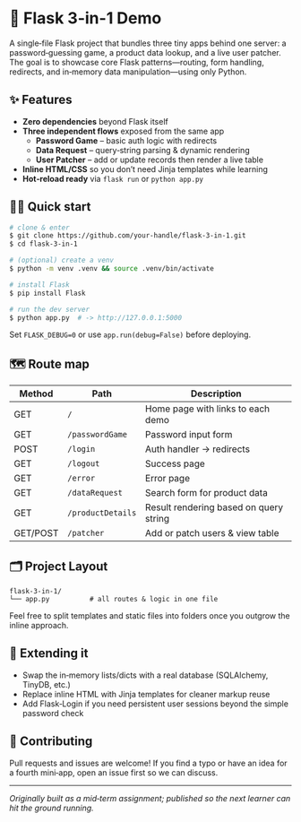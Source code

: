 # 🐍 Flask 3-in-1 Demo

A single‑file Flask project that bundles three tiny apps behind one server: a password‑guessing game, a product data lookup, and a live user patcher. The goal is to showcase core Flask patterns—routing, form handling, redirects, and in‑memory data manipulation—using only Python.

## ✨ Features

- **Zero dependencies** beyond Flask itself
- **Three independent flows** exposed from the same app
  - **Password Game** – basic auth logic with redirects
  - **Data Request** – query‑string parsing & dynamic rendering
  - **User Patcher** – add or update records then render a live table
- **Inline HTML/CSS** so you don’t need Jinja templates while learning
- **Hot‑reload ready** via `flask run` or `python app.py`

## 🏃‍♂️ Quick start

```bash
# clone & enter
$ git clone https://github.com/your‑handle/flask‑3‑in‑1.git
$ cd flask‑3‑in‑1

# (optional) create a venv
$ python -m venv .venv && source .venv/bin/activate

# install Flask
$ pip install Flask

# run the dev server
$ python app.py  # -> http://127.0.0.1:5000
```

Set `FLASK_DEBUG=0` or use `app.run(debug=False)` before deploying.

## 🗺️ Route map

| Method | Path | Description |
|--------|------|-------------|
| GET | `/` | Home page with links to each demo |
| GET | `/passwordGame` | Password input form |
| POST | `/login` | Auth handler → redirects |
| GET | `/logout` | Success page |
| GET | `/error` | Error page |
| GET | `/dataRequest` | Search form for product data |
| GET | `/productDetails` | Result rendering based on query string |
| GET/POST | `/patcher` | Add or patch users & view table |

## 🗂 Project Layout

```
flask‑3‑in‑1/
└── app.py          # all routes & logic in one file
```

Feel free to split templates and static files into folders once you outgrow the inline approach.

## 🚀 Extending it

- Swap the in‑memory lists/dicts with a real database (SQLAlchemy, TinyDB, etc.)
- Replace inline HTML with Jinja templates for cleaner markup reuse
- Add Flask‑Login if you need persistent user sessions beyond the simple password check

## 🙌 Contributing

Pull requests and issues are welcome! If you find a typo or have an idea for a fourth mini‑app, open an issue first so we can discuss.

---

*Originally built as a mid‑term assignment; published so the next learner can hit the ground running.*

